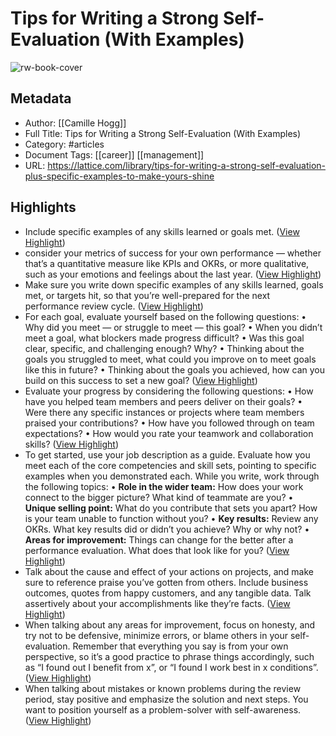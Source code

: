 # Tips for Writing a Strong Self-Evaluation (With Examples)

![rw-book-cover](https://lattice.com/wp-content/uploads/2023/04/self-assessment-review.png)

## Metadata
- Author: [[Camille Hogg]]
- Full Title: Tips for Writing a Strong Self-Evaluation (With Examples)
- Category: #articles
- Document Tags: [[career]] [[management]] 
- URL: https://lattice.com/library/tips-for-writing-a-strong-self-evaluation-plus-specific-examples-to-make-yours-shine

## Highlights
- Include specific examples of any skills learned or goals met. ([View Highlight](https://read.readwise.io/read/01h1w342jxf68c7q5ke7ecvgy2))
- consider your metrics of success for your own performance — whether that’s a quantitative measure like KPIs and OKRs, or more qualitative, such as your emotions and feelings about the last year. ([View Highlight](https://read.readwise.io/read/01h1w38wfj3z73aeetd580884z))
- Make sure you write down specific examples of any skills learned, goals met, or targets hit, so that you’re well-prepared for the next performance review cycle. ([View Highlight](https://read.readwise.io/read/01h1w390gp25dq2v5kaj549gh3))
- For each goal, evaluate yourself based on the following questions:
  • Why did you meet — or struggle to meet — this goal?
  • When you didn’t meet a goal, what blockers made progress difficult?
  • Was this goal clear, specific, and challenging enough? Why?
  • Thinking about the goals you struggled to meet, what could you improve on to meet goals like this in future?
  • Thinking about the goals you achieved, how can you build on this success to set a new goal? ([View Highlight](https://read.readwise.io/read/01h1w39c9t41ed5r57v5bep2af))
- Evaluate your progress by considering the following questions:
  • How have you helped team members and peers deliver on their goals?
  • Were there any specific instances or projects where team members praised your contributions?
  • How have you followed through on team expectations?
  • How would you rate your teamwork and collaboration skills? ([View Highlight](https://read.readwise.io/read/01h1w41z6399ayz6nn71qrt808))
- To get started, use your job description as a guide. Evaluate how you meet each of the core competencies and skill sets, pointing to specific examples when you demonstrated each. While you write, work through the following topics:
  • **Role in the wider team:** How does your work connect to the bigger picture? What kind of teammate are you?
  • **Unique selling point:** What do you contribute that sets you apart? How is your team unable to function without you?
  • **Key results:** Review any OKRs. What key results did or didn’t you achieve? Why or why not?
  • **Areas for improvement:** Things can change for the better after a performance evaluation. What does that look like for you? ([View Highlight](https://read.readwise.io/read/01h1w436b58418a1cdjgyzm3vf))
- Talk about the cause and effect of your actions on projects, and make sure to reference praise you’ve gotten from others. Include business outcomes, quotes from happy customers, and any tangible data. Talk assertively about your accomplishments like they’re facts. ([View Highlight](https://read.readwise.io/read/01h1w44fgtre4pp0cyj0t2ss8k))
- When talking about any areas for improvement, focus on honesty, and try not to be defensive, minimize errors, or blame others in your self-evaluation. Remember that everything you say is from your own perspective, so it’s a good practice to phrase things accordingly, such as “I found out I benefit from x”, or “I found I work best in x conditions”. ([View Highlight](https://read.readwise.io/read/01h1w468ebp6x0z599s0pnemfr))
- When talking about mistakes or known problems during the review period, stay positive and emphasize the solution and next steps. You want to position yourself as a problem-solver with self-awareness. ([View Highlight](https://read.readwise.io/read/01h1w46jx5r25re2np4a0bhvxp))
